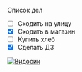 Список дел
* [ ] Сходить на улицу
* [x] Сходить в магазин
* [ ] Купить хлеб
* [x] Сделать ДЗ
 
[![Видосик](https://sun9-69.userapi.com/impg/E6xfXbJIDbXJEzO9KHicCvyYPOsfDxmNkbsBQA/Q9Etv0qUIEE.jpg?size=50x0&quality=90&crop=0,0,1333,1333&sign=7a7e51c1ba7e81dde83da47e862bea0d&ava=1)](https://youtu.be/0JDWgeQsxgc)